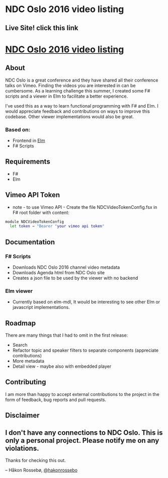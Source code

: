 # NDC Oslo 2016 video listing

## Live Site! click this link
# [NDC Oslo 2016 video listing](https://hakonrossebo.github.io/ndc-oslo2016-video-listing/)
## About

NDC Oslo is a great conference and they have shared all their conference talks on Vimeo. Finding the videos you are interested in can be cumbersome. As a learning challenge this summer, I created some F# scripts and a viewer in Elm 
to facilitate a better experience. 

I've used this as a way to learn functional programming with F# and Elm. I would appreciate feedback and contributions on ways to improve this codebase. Other viewer implementations would also be great.

### Based on:
* Frontend in [Elm](http://elm-lang.org/)
* F# Scripts

## Requirements
* F#
* Elm

## Vimeo API Token
* note - to use Vimeo API - Create the file NDCVideoTokenConfig.fsx in F# root folder with content:
```bash
module NDCVideoTokenConfig
  let token = "Bearer "your vimeo api token"
```

## Documentation

### F# Scripts
* Downloads NDC Oslo 2016 channel video metadata
* Downloads Agenda html from NDC Oslo site
* Creates a json file to be used by the viewer with no backend

### Elm viewer
* Currently based on elm-mdl, It would be interesting to see other Elm or javascript implementations. 

## Roadmap

There are many things that I had to omit in the first release:

* Search
* Refactor topic and speaker filters to separate components (appreciate contributions)
* More metadata
* Detail view - maybe also with embedded player

## Contributing

I am more than happy to accept external contributions to the project in the form of feedback, bug reports and pull requests.

## Disclaimer
I don't have any connections to NDC Oslo. This is only a personal project. Please notify me on any violations.
---
Thanks for checking this out.

– Håkon Rossebø, [@hakonrossebo](https://twitter.com/hakonrossebo)